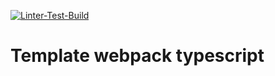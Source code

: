 [![Linter-Test-Build](https://github.com/Shavius/template_webpack/actions/workflows/Linter-Test-Build.yml/badge.svg?branch=master)](https://github.com/Shavius/template_webpack/actions/workflows/Linter-Test-Build.yml)

# Template webpack typescript
